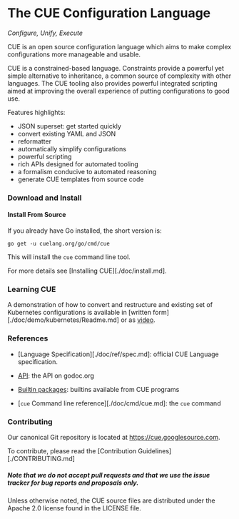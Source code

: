 # The CUE Configuration Language

_Configure, Unify, Execute_

CUE is an open source configuration language which aims
to make complex configurations more manageable and usable.

CUE is a constrained-based language.
Constraints provide a powerful yet simple alternative
to inheritance, a common source of complexity
with other languages.
The CUE tooling also provides powerful integrated scripting
aimed at improving the overall experience of putting
configurations to good use.

Features highlights:

- JSON superset: get started quickly
- convert existing YAML and JSON
- reformatter
- automatically simplify configurations
- powerful scripting
- rich APIs designed for automated tooling
- a formalism conducive to automated reasoning
- generate CUE templates from source code


### Download and Install

#### Install From Source

If you already have Go installed, the short version is:

```
go get -u cuelang.org/go/cmd/cue
```

This will install the `cue` command line tool.

For more details see [Installing CUE][./doc/install.md].


### Learning CUE

A demonstration of how to convert and restructure and existing
set of Kubernetes configurations is available in
[written form][./doc/demo/kubernetes/Readme.md] or as
[video]().

### References

- [Language Specification][./doc/ref/spec.md]: official CUE Language specification.

- [API](https://godoc.org/cuelang.org/go/cue): the API on godoc.org

- [Builtin packages](https://godoc.org/cuelang.org/go/pkg): builtins available from CUE programs

- [`cue` Command line reference][./doc/cmd/cue.md]: the `cue` command


### Contributing

Our canonical Git repository is located at https://cue.googlesource.com.

To contribute, please read the [Contribution Guidelines][./CONTRIBUTING.md]

##### Note that we do not accept pull requests and that we use the issue tracker for bug reports and proposals only.

Unless otherwise noted, the CUE source files are distributed
under the Apache 2.0 license found in the LICENSE file.


